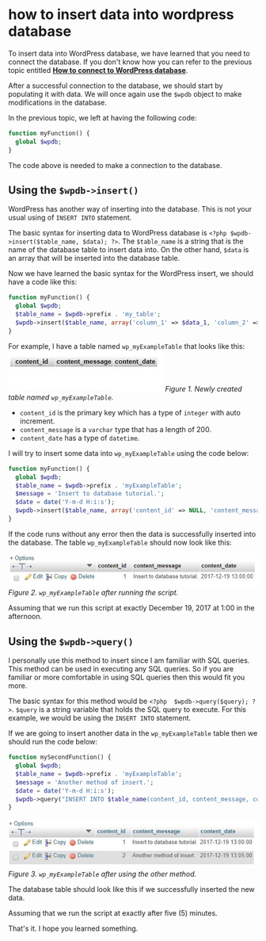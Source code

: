 # how to insert data into wordpress database

To insert data into WordPress database, we have learned that you need to connect the database. If you don't know how you can refer to the previous topic entitled **[How to connect to WordPress database](https://www.davidangulo.xyz/wp/website-development/how-to-connect-to-wordpress-database/)**.

After a successful connection to the database, we should start by populating it with data. We will once again use the `$wpdb` object to make modifications in the database.

In the previous topic, we left at having the following code:
```php
function myFunction() {     
  global $wpdb; 
} 
```

The code above is needed to make a connection to the database.

## Using the `$wpdb->insert()`

WordPress has another way of inserting into the database. This is not your usual using of `INSERT INTO` statement.

The basic syntax for inserting data to WordPress database is `<?php $wpdb->insert($table_name, $data); ?>`. The `$table_name` is a string that is the name of the database table to insert data into. On the other hand, `$data` is an array that will be inserted into the database table.

Now we have learned the basic syntax for the WordPress insert, we should have a code like this:
```php
function myFunction() {     
  global $wpdb;     
  $table_name = $wpdb->prefix . 'my_table';     
  $wpdb->insert($table_name, array('column_1' => $data_1, 'column_2' => $data_2, //other columns and data (if available) ...)); 
} 
```

For example, I have a table named `wp_myExampleTable` that looks like this:
![db-table](images/how-to-insert-data-into-wordpress-database/db-table.jpeg)
*Figure 1. Newly created table named `wp_myExampleTable`.*

* `content_id` is the primary key which has a type of `integer` with auto increment.
* `content_message` is a `varchar` type that has a length of 200.
* `content_date` has a type of `datetime`.

I will try to insert some data into `wp_myExampleTable` using the code below:
```php
function myFunction() {     
  global $wpdb;     
  $table_name = $wpdb->prefix . 'myExampleTable';     
  $message = 'Insert to database tutorial.';     
  $date = date('Y-m-d H:i:s');     
  $wpdb->insert($table_name, array('content_id' => NULL, 'content_message' => $message, 'content_date' => $date)); 
} 
```

If the code runs without any error then the data is successfully inserted into the database. The table `wp_myExampleTable` should now look like this:

![db-table](images/how-to-insert-data-into-wordpress-database/db-table-with-record.jpeg)
*Figure 2. `wp_myExampleTable` after running the script.*

Assuming that we run this script at exactly December 19, 2017 at 1:00 in the afternoon.

## Using the `$wpdb->query()`

I personally use this method to insert since I am familiar with SQL queries. This method can be used in executing any SQL queries. So if you are familiar or more comfortable in using SQL queries then this would fit you more.

The basic syntax for this method would be `<?php  $wpdb->query($query); ?>`. `$query` is a string variable that holds the SQL query to execute. For this example, we would be using the `INSERT INTO` statement.

If we are going to insert another data in the `wp_myExampleTable` table then we should run the code below:

```php
function mySecondFunction() {     
  global $wpdb;     
  $table_name = $wpdb->prefix . 'myExampleTable';     
  $message = 'Another method of insert.';     
  $date = date('Y-m-d H:i:s');     
  $wpdb->query("INSERT INTO $table_name(content_id, content_message, content_date) VALUES(NULL, '$message', '$date')"); 
} 
```

![db-table](images/how-to-insert-data-into-wordpress-database/db-table-with-multiple-records.jpeg)
*Figure 3. `wp_myExampleTable` after using the other method.*

The database table should look like this if we successfully inserted the new data.

Assuming that we run the script at exactly after five (5) minutes.

That's it. I hope you learned something.
